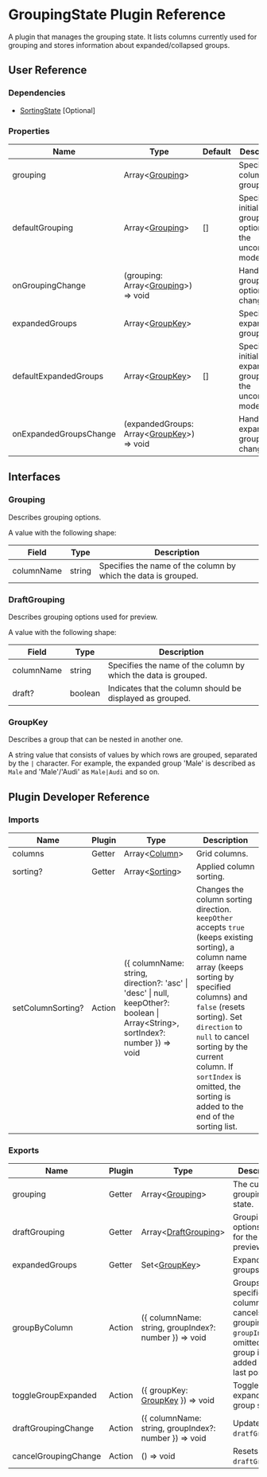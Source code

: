 # GroupingState Plugin Reference

A plugin that manages the grouping state. It lists columns currently used for grouping and stores information about expanded/collapsed groups.

## User Reference

### Dependencies

- [SortingState](sorting-state.md) [Optional]

### Properties

Name | Type | Default | Description
-----|------|---------|------------
grouping | Array&lt;[Grouping](#grouping)&gt; | | Specifies columns to group by.
defaultGrouping | Array&lt;[Grouping](#grouping)&gt; | [] | Specifies initial grouping options in the uncontrolled mode.
onGroupingChange | (grouping: Array&lt;[Grouping](#grouping)&gt;) => void | | Handles grouping option changes.
expandedGroups | Array&lt;[GroupKey](#group-key)&gt; | | Specifies expanded groups.
defaultExpandedGroups | Array&lt;[GroupKey](#group-key)&gt; | [] | Specifies initially expanded groups in the uncontrolled mode.
onExpandedGroupsChange | (expandedGroups: Array&lt;[GroupKey](#group-key)&gt;) => void | | Handles expanded group changes.

## Interfaces

### Grouping

Describes grouping options.

A value with the following shape:

Field | Type | Description
------|------|------------
columnName | string | Specifies the name of the column by which the data is grouped.

### <a name="draft-grouping"></a>DraftGrouping

Describes grouping options used for preview.

A value with the following shape:

Field | Type | Description
------|------|------------
columnName | string | Specifies the name of the column by which the data is grouped.
draft? | boolean | Indicates that the column should be displayed as grouped.

### <a name="group-key"></a>GroupKey

Describes a group that can be nested in another one.

A string value that consists of values by which rows are grouped, separated by the `|` character. For example, the expanded group 'Male' is described as `Male` and 'Male'/'Audi' as `Male|Audi` and so on.

## Plugin Developer Reference

### Imports

Name | Plugin | Type | Description
-----|--------|------|------------
columns | Getter | Array&lt;[Column](grid.md#column)&gt; | Grid columns.
sorting? | Getter | Array&lt;[Sorting](sorting-state.md#sorting)&gt; | Applied column sorting.
setColumnSorting? | Action | ({ columnName: string, direction?: 'asc' &#124; 'desc' &#124; null, keepOther?: boolean &#124; Array&lt;String&gt;, sortIndex?: number }) => void | Changes the column sorting direction. `keepOther` accepts `true` (keeps existing sorting), a column name array (keeps sorting by specified columns) and `false` (resets sorting). Set `direction` to `null` to cancel sorting by the current column. If `sortIndex` is omitted, the sorting is added to the end of the sorting list.

### Exports

Name | Plugin | Type | Description
-----|--------|------|------------
grouping | Getter | Array&lt;[Grouping](#grouping)&gt; | The current grouping state.
draftGrouping | Getter | Array&lt;[DraftGrouping](#draft-grouping)&gt; | Grouping options used for the preview.
expandedGroups | Getter | Set&lt;[GroupKey](#group-key)&gt; | Expanded groups.
groupByColumn | Action | ({ columnName: string, groupIndex?: number }) => void | Groups by a specified column or cancels grouping. If `groupIndex` is omitted, the group is added to the last position.
toggleGroupExpanded | Action | ({ groupKey: [GroupKey](#group-key) }) => void | Toggles the expanded group state.
draftGroupingChange | Action | ({ columnName: string, groupIndex?: number }) => void | Updates `dratfGrouping`.
cancelGroupingChange | Action | () => void | Resets `draftGrouping`.
